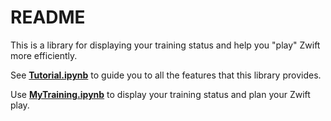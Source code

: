 # README

This is a library for displaying your training status and help you "play" Zwift more efficiently.

See **[Tutorial.ipynb](Tutorial.ipynb)** to guide you to all the features that this library provides.

Use **[MyTraining.ipynb](MyTraining.ipynb)**  to display your training status and plan your Zwift play.
